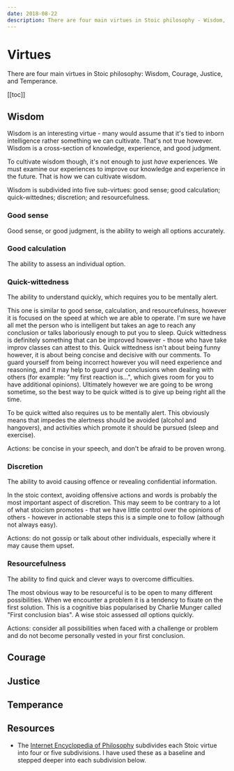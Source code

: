 ```yaml
---
date: 2018-08-22
description: There are four main virtues in Stoic philosophy - Wisdom, Courage, Justice, and Temperance.
---
```

# Virtues
There are four main virtues in Stoic philosophy: Wisdom, Courage, Justice, and Temperance. 

[[toc]]


## Wisdom

Wisdom is an interesting virtue - many would assume that it's tied to inborn intelligence rather something we can cultivate. That's not true however. Wisdom is a cross-section of knowledge, experience, and good judgment.

To cultivate wisdom though, it's not enough to just *have* experiences. We must examine our experiences to improve our knowledge and experience in the future. That is how we can cultivate wisdom.

Wisdom is subdivided into five sub-virtues: good sense; good calculation; quick-wittednes; discretion; and resourcefulness.

### Good sense

Good sense, or good judgment, is the ability to weigh all options accurately.

### Good calculation

The ability to assess an individual option.

### Quick-wittedness

The ability to understand quickly, which requires you to be mentally alert.

This one is similar to good sense, calculation, and resourcefulness, however it is focused on the speed at which we are able to operate. I'm sure we have all met the person who is intelligent but takes an age to reach any conclusion or talks laboriously enough to put you to sleep. Quick wittedness is definitely something that can be improved however - those who have take improv classes can attest to this. Quick wittedness isn't about being funny however, it is about being concise and decisive with our comments. To guard yourself from being incorrect however you will need experience and reasoning, and it may help to guard your conclusions when dealing with others (for example: "my first reaction is...", which gives room for you to have additional opinions). Ultimately however we are going to be wrong sometime, so the best way to be quick witted is to give up being right all the time.

To be quick witted also requires us to be mentally alert. This obviously means that impedes the alertness should be avoided (alcohol and hangovers), and activities which promote it should be pursued (sleep and exercise).

Actions: be concise in your speech, and don't be afraid to be proven wrong.

### Discretion

The ability to avoid causing offence or revealing confidential information.

In the stoic context, avoiding offensive actions and words is probably the most important aspect of discretion. This may seem to be contrary to a lot of what stoicism promotes - that we have little control over the opinions of others - however in actionable steps this is a simple one to follow (although not always easy).

Actions: do not gossip or talk about other individuals, especially where it may cause them upset.

### Resourcefulness

The ability to find quick and clever ways to overcome difficulties.

The most obvious way to be resourceful is to be open to many different possibilities. When we encounter a problem it is a tendency to fixate on the first solution. This is a cognitive bias popularised by Charlie Munger called "First conclusion bias". A wise stoic assessed *all* options quickly.

Actions: consider all possibilities when faced with a challenge or problem and do not become personally vested in your first conclusion.


## Courage

## Justice

## Temperance

## Resources

- The [Internet Encyclopedia of Philosophy](https://www.iep.utm.edu/stoiceth/) subdivides each Stoic virtue into four or five subdivisions. I have used these as a baseline and stepped deeper into each subdivision below.